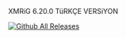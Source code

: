 XMRiG 6.20.0 TüRKÇE VERSiYON

[![Github All Releases](https://i.hizliresim.com/7imhnw3.jpg)](https://github.com/MTCHANNELL/xmrigTR)
